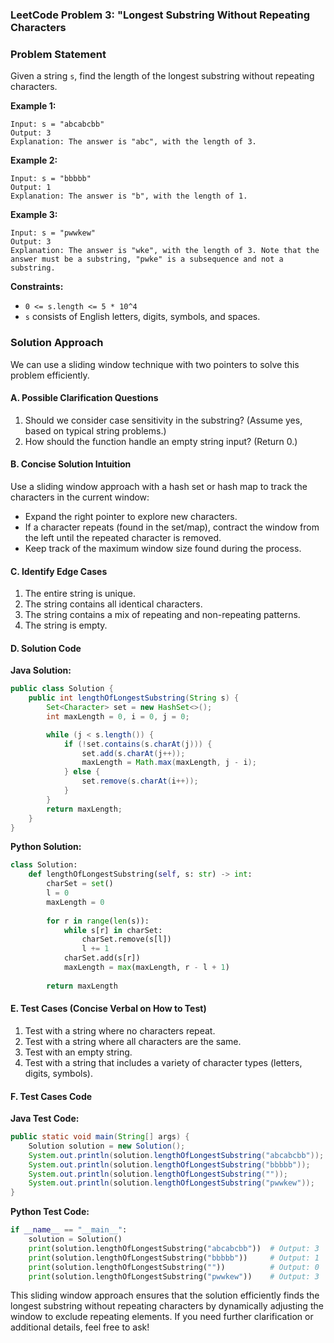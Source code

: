 ### LeetCode Problem 3: "Longest Substring Without Repeating Characters

### Problem Statement
Given a string `s`, find the length of the longest substring without repeating characters.

**Example 1:**
```
Input: s = "abcabcbb"
Output: 3
Explanation: The answer is "abc", with the length of 3.
```

**Example 2:**
```
Input: s = "bbbbb"
Output: 1
Explanation: The answer is "b", with the length of 1.
```

**Example 3:**
```
Input: s = "pwwkew"
Output: 3
Explanation: The answer is "wke", with the length of 3. Note that the answer must be a substring, "pwke" is a subsequence and not a substring.
```

**Constraints:**
- `0 <= s.length <= 5 * 10^4`
- `s` consists of English letters, digits, symbols, and spaces.

### Solution Approach
We can use a sliding window technique with two pointers to solve this problem efficiently.

#### A. Possible Clarification Questions
1. Should we consider case sensitivity in the substring? (Assume yes, based on typical string problems.)
2. How should the function handle an empty string input? (Return 0.)

#### B. Concise Solution Intuition
Use a sliding window approach with a hash set or hash map to track the characters in the current window:
- Expand the right pointer to explore new characters.
- If a character repeats (found in the set/map), contract the window from the left until the repeated character is removed.
- Keep track of the maximum window size found during the process.

#### C. Identify Edge Cases
1. The entire string is unique.
2. The string contains all identical characters.
3. The string contains a mix of repeating and non-repeating patterns.
4. The string is empty.

#### D. Solution Code
**Java Solution:**
```java
public class Solution {
    public int lengthOfLongestSubstring(String s) {
        Set<Character> set = new HashSet<>();
        int maxLength = 0, i = 0, j = 0;

        while (j < s.length()) {
            if (!set.contains(s.charAt(j))) {
                set.add(s.charAt(j++));
                maxLength = Math.max(maxLength, j - i);
            } else {
                set.remove(s.charAt(i++));
            }
        }
        return maxLength;
    }
}
```

**Python Solution:**
```python
class Solution:
    def lengthOfLongestSubstring(self, s: str) -> int:
        charSet = set()
        l = 0
        maxLength = 0
        
        for r in range(len(s)):
            while s[r] in charSet:
                charSet.remove(s[l])
                l += 1
            charSet.add(s[r])
            maxLength = max(maxLength, r - l + 1)
        
        return maxLength
```

#### E. Test Cases (Concise Verbal on How to Test)
1. Test with a string where no characters repeat.
2. Test with a string where all characters are the same.
3. Test with an empty string.
4. Test with a string that includes a variety of character types (letters, digits, symbols).

#### F. Test Cases Code
**Java Test Code:**
```java
public static void main(String[] args) {
    Solution solution = new Solution();
    System.out.println(solution.lengthOfLongestSubstring("abcabcbb"));  // Output: 3
    System.out.println(solution.lengthOfLongestSubstring("bbbbb"));     // Output: 1
    System.out.println(solution.lengthOfLongestSubstring(""));          // Output: 0
    System.out.println(solution.lengthOfLongestSubstring("pwwkew"));    // Output: 3
}
```

**Python Test Code:**
```python
if __name__ == "__main__":
    solution = Solution()
    print(solution.lengthOfLongestSubstring("abcabcbb"))  # Output: 3
    print(solution.lengthOfLongestSubstring("bbbbb"))     # Output: 1
    print(solution.lengthOfLongestSubstring(""))          # Output: 0
    print(solution.lengthOfLongestSubstring("pwwkew"))    # Output: 3
```

This sliding window approach ensures that the solution efficiently finds the longest substring without repeating characters by dynamically adjusting the window to exclude repeating elements. If you need further clarification or additional details, feel free to ask!